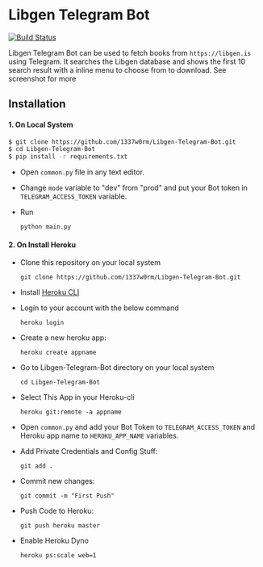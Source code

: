 # Libgen Telegram Bot

[![Build Status](https://travis-ci.org/joemccann/dillinger.svg?branch=master)](https://travis-ci.org/joemccann/dillinger)

Libgen Telegram Bot can be used to fetch books from ```https://libgen.is``` using Telegram. It searches the Libgen database and shows the first 10 search result with a inline menu to choose from to download. See screenshot for more

## Installation

 #### 1. On Local System

```sh
$ git clone https://github.com/1337w0rm/Libgen-Telegram-Bot.git
$ cd Libgen-Telegram-Bot
$ pip install -r requirements.txt
```
- Open ```common.py``` file in any text editor.
- Change ```mode``` variable to "dev" from "prod" and put your Bot token in ```TELEGRAM_ACCESS_TOKEN``` variable.

- Run
    ```
    python main.py
    ```

#### 2. On Install Heroku
    
- Clone this repository on your local system
    ```
    git clone https://github.com/1337w0rm/Libgen-Telegram-Bot.git
    ```
 - Install [Heroku CLI](https://devcenter.heroku.com/articles/heroku-cli)
 - Login to your account with the below command

     ```
    heroku login
    ```
 - Create a new heroku app:
     ```
     heroku create appname
    ```
- Go to Libgen-Telegram-Bot directory on your local system
    ```
    cd Libgen-Telegram-Bot
    ```
- Select This App in your Heroku-cli
    ```
    heroku git:remote -a appname
    ```
- Open ```common.py``` and add your Bot Token to ```TELEGRAM_ACCESS_TOKEN``` and Heroku app name to ```HEROKU_APP_NAME``` variables.

- Add Private Credentials and Config Stuff:
    ```
    git add . 
    ```
- Commit new changes:
    ```
    git commit -m "First Push"
    ```
- Push Code to Heroku:
    ```
    git push heroku master
    ```
- Enable Heroku Dyno
    ```
    heroku ps:scale web=1
    ```